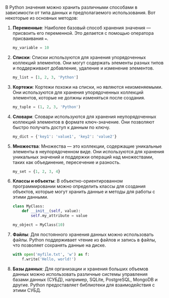 В Python значения можно хранить различными способами в зависимости от типа данных и предполагаемого использования. Вот некоторые из основных методов:

1. **Переменные**: Наиболее базовый способ хранения значения — присвоить его переменной. Это делается с помощью оператора присваивания `=`.

   ```python
   my_variable = 10
   ```

2. **Списки**: Списки используются для хранения упорядоченных коллекций элементов. Они могут содержать элементы разных типов и поддерживают добавление, удаление и изменение элементов.

   ```python
   my_list = [1, 2, 3, 'Python']
   ```

3. **Кортежи**: Кортежи похожи на списки, но являются неизменяемыми. Они используются для хранения упорядоченных коллекций элементов, которые не должны изменяться после создания.

   ```python
   my_tuple = (1, 2, 3, 'Python')
   ```

4. **Словари**: Словари используются для хранения неупорядоченных коллекций элементов в формате ключ-значение. Они позволяют быстро получать доступ к данным по ключу.

   ```python
   my_dict = {'key1': 'value1', 'key2': 'value2'}
   ```

5. **Множества**: Множества — это коллекции, содержащие уникальные элементы в неупорядоченном виде. Они используются для хранения уникальных значений и поддержки операций над множествами, таких как объединение, пересечение и разность.

   ```python
   my_set = {1, 2, 3, 4}
   ```

6. **Классы и объекты**: В объектно-ориентированном программировании можно определить классы для создания объектов, которые могут хранить данные и методы для работы с этими данными.

   ```python
   class MyClass:
       def __init__(self, value):
           self.my_attribute = value

   my_object = MyClass(10)
   ```

7. **Файлы**: Для постоянного хранения данных можно использовать файлы. Python поддерживает чтение из файлов и запись в файлы, что позволяет сохранять данные на диске.

   ```python
   with open('myfile.txt', 'w') as f:
       f.write('Hello, world!')
   ```

8. **Базы данных**: Для организации и хранения больших объемов данных можно использовать различные системы управления базами данных (СУБД), например, SQLite, PostgreSQL, MongoDB и другие. Python предоставляет библиотеки для взаимодействия с этими СУБД.